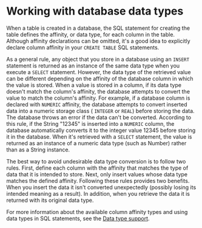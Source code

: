 # Working with database data types

When a table is created in a database, the SQL statement for creating the table
defines the affinity, or data type, for each column in the table. Although
affinity declarations can be omitted, it's a good idea to explicitly declare
column affinity in your `CREATE TABLE` SQL statements.

As a general rule, any object that you store in a database using an `INSERT`
statement is returned as an instance of the same data type when you execute a
`SELECT` statement. However, the data type of the retrieved value can be
different depending on the affinity of the database column in which the value is
stored. When a value is stored in a column, if its data type doesn't match the
column's affinity, the database attempts to convert the value to match the
column's affinity. For example, if a database column is declared with `NUMERIC`
affinity, the database attempts to convert inserted data into a numeric storage
class ( `INTEGER` or `REAL`) before storing the data. The database throws an
error if the data can't be converted. According to this rule, if the String
"12345" is inserted into a `NUMERIC` column, the database automatically converts
it to the integer value 12345 before storing it in the database. When it's
retrieved with a `SELECT` statement, the value is returned as an instance of a
numeric data type (such as Number) rather than as a String instance.

The best way to avoid undesirable data type conversion is to follow two rules.
First, define each column with the affinity that matches the type of data that
it is intended to store. Next, only insert values whose data type matches the
defined affinity. Following these rules provides two benefits. When you insert
the data it isn't converted unexpectedly (possibly losing its intended meaning
as a result). In addition, when you retrieve the data it is returned with its
original data type.

For more information about the available column affinity types and using data
types in SQL statements, see the
[Data type support](../../appendixes/sql-support-in-local-databases/data-type-support.md).
